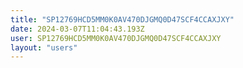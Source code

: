 ```yaml
---
title: "SP12769HCD5MM0K0AV470DJGMQ0D47SCF4CCAXJXY"
date: 2024-03-07T11:04:43.193Z
user: SP12769HCD5MM0K0AV470DJGMQ0D47SCF4CCAXJXY
layout: "users"
---
```

    